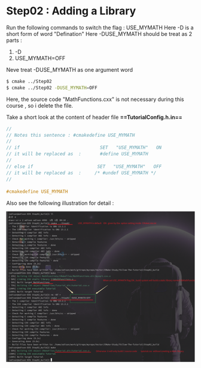 # Step02 : Adding a Library

Run the following commands to switch the flag :  USE_MYMATH
Here -D is a short form of word "Defination"
Here -DUSE_MYMATH should be treat as 2 parts :

1.  -D 
1.  USE_MYMATH=OFF

Neve treat  -DUSE_MYMATH as one argument word


```bash
$ cmake ../Step02 
$ cmake ../Step02 -DUSE_MYMATH=OFF
```

Here, the source code "MathFunctions.cxx" is not necessary during this course , so i delete the file.


Take a short look at the content of header file **==TutorialConfig.h.in==**

```c++
// 
// Notes this sentence : #cmakedefine USE_MYMATH
// 
// if                              SET   "USE_MYMATH"   ON
// it will be replaced as  :       #define USE_MYMATH
// 
// else if                        SET   "USE_MYMATH"   OFF
// it will be replaced as  :     /* #undef USE_MYMATH */
// 

#cmakedefine USE_MYMATH
```


Also see the following illustration for detail :

![Detail for adding a library](detail.png)
